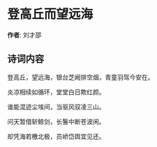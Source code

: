 # 登高丘而望远海

**作者**: 刘才邵

## 诗词内容

登高丘，望远海，银台芝阙排空烟，青童羽驾今安在。

炎凉相续如循环，堂堂白日欺红颜。

谁能混迹尘埃间，当驱风驭凌三山。

问天暂借斩鲸剑，长鬐中断苍波闲。

却凭海若檄北极，员峤岱舆宜见还。

